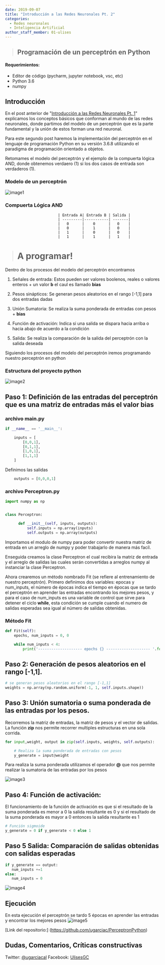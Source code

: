 ```yaml
---
date: 2019-09-07
title: "Introducción a las Redes Neuronales Pt. 2"
categories:
  - Redes neuronales
  - Inteligencia Artificial
author_staff_member: 01-ulises
---
```


> ## Programación de un perceptrón en Python

#### Requerimientos:
- Editor de código (pycharm, jupyter notebook, vsc, etc)
- Python 3.6
- numpy

## Introducción
En el post anterior de "[Introducción a las Redes Neuronales Pt. 1](https://futurelab.mx/redes%20neuronales/inteligencia%20artificial/2019/06/25/intro-a-redes-neuronales-pt-1/)" explicamos los conceptos básicos que conforman al mundo de las redes neuronales, donde partimos del modelo de un perceptrón que es la parte fundamental y la unión de estos forman una red neuronal.

Para este segundo post haremos la implementación del perceptrón en el lenguaje de programación Python en su versión 3.6.8 utilizando el paradigma de programación orientado a objetos.

Retomames el modelo del perceptrón y el ejemplo de la compuerta lógica AND, donde obtenemos verdaero (1) si los dos casos de entrada son verdaderos (1).

### Modelo de un perceptrón

![image1](/images/blog/5modelPerceptron.png)

### Compuerta Lógica AND

                            | Entrada A| Entrada B | Salida |
                            | ---------|-----------| -------|
                            |   0      |    0      |   0    |
                            |   0      |    1      |   0    |
                            |   1      |    0      |   0    |
                            |   1      |    1      |   1    |




> # A programar!

Dentro de los procesos del modelo del perceptrón encontramos

1. Señales de entrada: Estos pueden ser valores boolenos, reales o valores enteros + un valor **b**  el caul es llamado **bias**

2. Pesos sinápticos: Se generan pesos aleatorios en el rango [-1,1] para dos entradas dadas

3. Unión Sumatoria: Se realiza la suma ponderada de entradas con pesos + **bias**

4. Función de activación: Indica si una salida se dispara hacia arriba o hacia abajo de acuerdo a la condición

5. Salida: Se realiza la comparación de la salida del perceptrón con la salida deseada

Siguiendo los procesos del modelo del perceptrón iremos programando nuestro perceptrón en python

### Estructura del proyecto python

![image2](/images/blog/6StructureProject.png)

## Paso 1: Definición de las entradas del perceptrón que es una matriz de entradas más el valor **bias**

### archivo main.py
```python
if __name__ == '__main__':

    inputs = [
        [0,0,1],
        [0,1,1],
        [1,0,1],
        [1,1,1]
    ]
```
Definimos las salidas

```python
    outputs = [0,0,0,1]
```

### archivo Perceptron.py

```python
import numpy as np


class Perceptron:

      def __init__(self, inputs, outputs):
          self.inputs = np.array(inputs)
          self.outputs = np.array(outputs)
```

Importamos el modulo de numpy para poder convertir nuestra matriz de entrada en un arreglo de numpy y poder trabajarlo de manera más facíl.

Enseguida creamos la clase Perceptron el cual recibira la matriz de entrada y el arreglo de salidas las cuales serán convertidas a arreglos numpy al instanciar la clase Perceptron.


Ahora crearemos un método nombrado Fit (se refiere al entrenamiento de nuestro perceptrón). Primero definimos dos variables: epocas y num_inputs, el número de épocas indica el tiempo en épocas que se tardo el perceptrón en aprender las entradas encontrando los mejores pesos, y para el caso de num_inputs es una variable de control que sirve para detener el ciclo **while**, esta condición se cumple cuando el numero de salidas esperadas sea igual al número de salidas obtenidas.

### Método Fit

```python
def Fit(self):
    epochs, num_inputs = 0, 0

    while num_inputs < 4:
        print('-------------------- epochs {} -------------------- '.format(epochs))
```

## Paso 2: Generación de pesos aleatorios en el rango [-1,1].

```python
# se generan pesos aleatorios en el rango [-1,1]
weights = np.array(np.random.uniform(-1, 1, self.inputs.shape))
```

## Paso 3: Unión sumatoria o suma ponderada de las entradas por los pesos.

Recorremos la matriz de entradas, la matriz de pesos y el vector de salidas. La función **zip** nos permite recorrer multiples estructuras en una sola corrida.

```python
for input,weight, output in zip(self.inputs, weights, self.outputs):

    # Realiza la suma ponderada de entradas con pesos
    y_generate = input@weight
```

Para realiza la suma ponderada utilizamos el operador **@** que nos permite realizar la sumatoria de las entradas por los pesos

![image3](/images/blog/7plusWeighted.png)


## Paso 4: Función de activación:
El funcionamiento de la función de activación es que si el resultado de la suma ponderada es menor a 0 la salida resultante es 0 y si el resultado de la suma ponderada es mayor a 0 entonces la salida resultante es 1

```python
# Función sigmoide
y_generate = 0 if y_generate < 0 else 1

```

## Paso 5 Salida: Comparación de salidas obtenidas con salidas esperadas

```python
if y_generate == output:
   num_inputs +=1
else:
   num_inputs = 0
```

![image4](/images/blog/8outputComparation.png)

## Ejecución
En esta ejecución el perceptrón se tardo 5 épocas en aprender las entradas y encontrar los mejores pesos
![image5](/images/blog/10Execution.png)

[Link del repositorio:] (https://github.com/ugarciac/PerceptronPython)


## Dudas, Comentarios, Críticas constructivas
Twitter: [@ugarciacal](https://twitter.com/ugarciacal)
Facebook: [UlisesGC](https://www.facebook.com/ulises.garciac)

